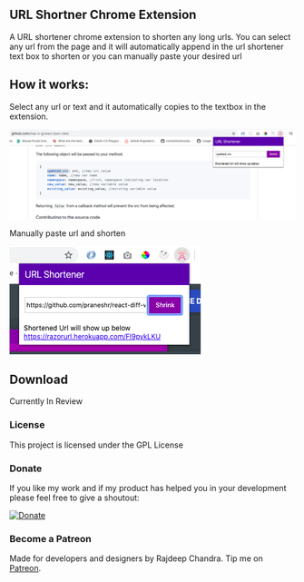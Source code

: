 ## URL Shortner Chrome Extension

A URL shortener chrome extension to shorten any long urls. 
You can select any url from the page and it will automatically append in the url shortener text box to shorten or you can manually paste your desired url

## How it works:
Select any url or text and it automatically copies to the textbox in the extension.<br>

![select](select.png)

Manually paste url and shorten<br>

![select](urlshortenerext.png)

## Download

Currently In Review

### License

This project is licensed under the GPL License

### Donate

If you like my work and if my product has helped you in your development please feel free to give a shoutout:

[![Donate](https://img.shields.io/badge/Donate-PayPal-green.svg)](https://paypal.me/RajdeepC?locale.x=en_GB)

### Become a Patreon
Made for developers and designers by Rajdeep Chandra. Tip me on [Patreon](https://www.patreon.com/chandraraj).


